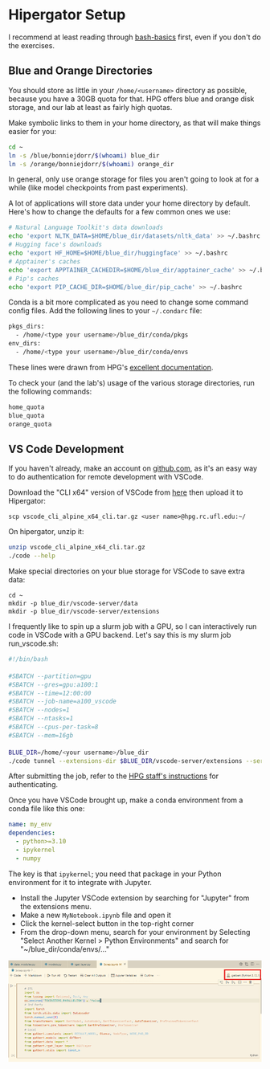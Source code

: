 # Hipergator Setup

I recommend at least reading through [bash-basics](../bash-basics) first, even if you don't do the exercises.

## Blue and Orange Directories
You should store as little in your `/home/<username>` directory as possible, because you have a 30GB quota for that.
HPG offers blue and orange disk storage, and our lab at least as fairly high quotas.

Make symbolic links to them in your home directory, as that will make things easier for you:
```bash
cd ~
ln -s /blue/bonniejdorr/$(whoami) blue_dir
ln -s /orange/bonniejdorr/$(whoami) orange_dir
```
In general, only use orange storage for files you aren't going to look at for a while (like model checkpoints from past experiments).

A lot of applications will store data under your home directory by default.
Here's how to change the defaults for a few common ones we use:
```bash
# Natural Language Toolkit's data downloads
echo 'export NLTK_DATA=$HOME/blue_dir/datasets/nltk_data' >> ~/.bashrc
# Hugging face's downloads
echo 'export HF_HOME=$HOME/blue_dir/huggingface' >> ~/.bashrc
# Apptainer's caches
echo 'export APPTAINER_CACHEDIR=$HOME/blue_dir/apptainer_cache' >> ~/.bashrc
# Pip's caches
echo 'export PIP_CACHE_DIR=$HOME/blue_dir/pip_cache' >> ~/.bashrc
```

Conda is a bit more complicated as you need to change some command config files.
Add the following lines to your `~/.condarc` file:
```bash
pkgs_dirs:
  - /home/<type your username>/blue_dir/conda/pkgs
env_dirs:
  - /home/<type your username>/blue_dir/conda/envs
```
These lines were drawn from HPG's [excellent documentation](https://help.rc.ufl.edu/doc/Managing_Python_environments_and_Jupyter_kernels).

To check your (and the lab's) usage of the various storage directories, run the following commands:
```bash
home_quota
blue_quota
orange_quota
```

## VS Code Development
If you haven't already, make an account on [github.com](github.com), as it's an easy way to do authentication for remote development with VSCode.

Download the "CLI x64" version of VSCode from [here](https://code.visualstudio.com/Download) then upload it to Hipergator:
```
scp vscode_cli_alpine_x64_cli.tar.gz <user name>@hpg.rc.ufl.edu:~/
```

On hipergator, unzip it:
```bash
unzip vscode_cli_alpine_x64_cli.tar.gz
./code --help
```

Make special directories on your blue storage for VSCode to save extra data:
```
cd ~
mkdir -p blue_dir/vscode-server/data
mkdir -p blue_dir/vscode-server/extensions
```

I frequently like to spin up a slurm job with a GPU, so I can interactively run code in VSCode with a GPU backend.
Let's say this is my slurm job run_vscode.sh:
```bash
#!/bin/bash

#SBATCH --partition=gpu
#SBATCH --gres=gpu:a100:1
#SBATCH --time=12:00:00
#SBATCH --job-name=a100_vscode
#SBATCH --nodes=1
#SBATCH --ntasks=1
#SBATCH --cpus-per-task=8
#SBATCH --mem=16gb

BLUE_DIR=/home/<your username>/blue_dir
./code tunnel --extensions-dir $BLUE_DIR/vscode-server/extensions --server-data-dir $BLUE_DIR/vscode-server/data
```

After submitting the job, refer to the [HPG staff's instructions](https://help.rc.ufl.edu/doc/VS_Code_Remote_Development#:~:text=Connect%20To%20The%20Tunnel) for authenticating.

Once you have VSCode brought up, make a conda environment from a conda file like this one:
```yml
name: my_env
dependencies:
  - python>=3.10
  - ipykernel
  - numpy
```
The key is that `ipykernel`; you need that package in your Python environment for it to integrate with Jupyter.

- Install the Jupyter VSCode extension by searching for "Jupyter" from the extensions menu.
- Make a new `MyNotebook.ipynb` file and open it
- Click the kernel-select button in the top-right corner
- From the drop-down menu, search for your environment by Selecting "Select Another Kernel > Python Environments" and search for "~/blue_dir/conda/envs/..."

![](KernelSelection.png)
